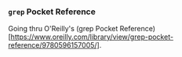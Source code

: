 ### `grep` Pocket Reference

Going thru O'Reilly's (grep Pocket Reference)[https://www.oreilly.com/library/view/grep-pocket-reference/9780596157005/].